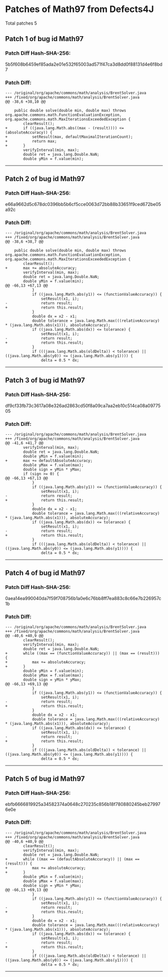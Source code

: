 
# Patches of Math97 from Defects4J 
Total patches 5
## Patch 1 of bug id Math97
### Patch Diff Hash-SHA-256:

5b5f608b6459ef85ada2e01e532f65003ad571f47ca3d8dd0f88131d4e6f8bd7

### Patch Diff:
```
--- /original/org/apache/commons/math/analysis/BrentSolver.java	
+++ /fixed/org/apache/commons/math/analysis/BrentSolver.java	
@@ -38,6 +38,10 @@
 
 	public double solve(double min, double max) throws org.apache.commons.math.FunctionEvaluationException, org.apache.commons.math.MaxIterationsExceededException {
 		clearResult();
+		if ((java.lang.Math.abs((max - (result)))) <= (absoluteAccuracy)) {
+			setResult(max, defaultMaximalIterationCount);
+			return max;
+		}
 		verifyInterval(min, max);
 		double ret = java.lang.Double.NaN;
 		double yMin = f.value(min);
```


---
## Patch 2 of bug id Math97
### Patch Diff Hash-SHA-256:

e66a9662d5c678dc0396bb5b6cf5cce0063d72bb88b33651f9ced672be05a92c

### Patch Diff:
```
--- /original/org/apache/commons/math/analysis/BrentSolver.java	
+++ /fixed/org/apache/commons/math/analysis/BrentSolver.java	
@@ -38,6 +38,7 @@
 
 	public double solve(double min, double max) throws org.apache.commons.math.FunctionEvaluationException, org.apache.commons.math.MaxIterationsExceededException {
 		clearResult();
+		max += absoluteAccuracy;
 		verifyInterval(min, max);
 		double ret = java.lang.Double.NaN;
 		double yMin = f.value(min);
@@ -66,13 +67,13 @@
 			}
 			if ((java.lang.Math.abs(y1)) <= (functionValueAccuracy)) {
 				setResult(x1, i);
-				return result;
+				return this.result;
 			}
 			double dx = x2 - x1;
 			double tolerance = java.lang.Math.max(((relativeAccuracy) * (java.lang.Math.abs(x1))), absoluteAccuracy);
 			if ((java.lang.Math.abs(dx)) <= tolerance) {
 				setResult(x1, i);
-				return result;
+				return this.result;
 			}
 			if (((java.lang.Math.abs(oldDelta)) < tolerance) || ((java.lang.Math.abs(y0)) <= (java.lang.Math.abs(y1)))) {
 				delta = 0.5 * dx;
```


---
## Patch 3 of bug id Math97
### Patch Diff Hash-SHA-256:

df9cf33fb73c3617a08e326ad2863cd50f8a09ca7aa2eb10c514ca08a0977505

### Patch Diff:
```
--- /original/org/apache/commons/math/analysis/BrentSolver.java	
+++ /fixed/org/apache/commons/math/analysis/BrentSolver.java	
@@ -41,6 +41,7 @@
 		verifyInterval(min, max);
 		double ret = java.lang.Double.NaN;
 		double yMin = f.value(min);
+		max += defaultAbsoluteAccuracy;
 		double yMax = f.value(max);
 		double sign = yMin * yMax;
 		if (sign >= 0) {
@@ -66,13 +67,13 @@
 			}
 			if ((java.lang.Math.abs(y1)) <= (functionValueAccuracy)) {
 				setResult(x1, i);
-				return result;
+				return this.result;
 			}
 			double dx = x2 - x1;
 			double tolerance = java.lang.Math.max(((relativeAccuracy) * (java.lang.Math.abs(x1))), absoluteAccuracy);
 			if ((java.lang.Math.abs(dx)) <= tolerance) {
 				setResult(x1, i);
-				return result;
+				return this.result;
 			}
 			if (((java.lang.Math.abs(oldDelta)) < tolerance) || ((java.lang.Math.abs(y0)) <= (java.lang.Math.abs(y1)))) {
 				delta = 0.5 * dx;
```


---
## Patch 4 of bug id Math97
### Patch Diff Hash-SHA-256:

0aea14ea990040da7f59f708756b1a0e6c76bb8ff7ea883c8c66e7b226957c1b

### Patch Diff:
```
--- /original/org/apache/commons/math/analysis/BrentSolver.java	
+++ /fixed/org/apache/commons/math/analysis/BrentSolver.java	
@@ -40,6 +40,9 @@
 		clearResult();
 		verifyInterval(min, max);
 		double ret = java.lang.Double.NaN;
+		while ((max == (functionValueAccuracy)) || (max == (result))) {
+			max += absoluteAccuracy;
+		} 
 		double yMin = f.value(min);
 		double yMax = f.value(max);
 		double sign = yMin * yMax;
@@ -66,13 +69,13 @@
 			}
 			if ((java.lang.Math.abs(y1)) <= (functionValueAccuracy)) {
 				setResult(x1, i);
-				return result;
+				return this.result;
 			}
 			double dx = x2 - x1;
 			double tolerance = java.lang.Math.max(((relativeAccuracy) * (java.lang.Math.abs(x1))), absoluteAccuracy);
 			if ((java.lang.Math.abs(dx)) <= tolerance) {
 				setResult(x1, i);
-				return result;
+				return this.result;
 			}
 			if (((java.lang.Math.abs(oldDelta)) < tolerance) || ((java.lang.Math.abs(y0)) <= (java.lang.Math.abs(y1)))) {
 				delta = 0.5 * dx;
```


---
## Patch 5 of bug id Math97
### Patch Diff Hash-SHA-256:

ebfb6666819925a34582374a0648c270235c856b18f780880245beb279976e0e

### Patch Diff:
```
--- /original/org/apache/commons/math/analysis/BrentSolver.java	
+++ /fixed/org/apache/commons/math/analysis/BrentSolver.java	
@@ -40,6 +40,9 @@
 		clearResult();
 		verifyInterval(min, max);
 		double ret = java.lang.Double.NaN;
+		while ((max == (defaultAbsoluteAccuracy)) || (max == (result))) {
+			max += absoluteAccuracy;
+		} 
 		double yMin = f.value(min);
 		double yMax = f.value(max);
 		double sign = yMin * yMax;
@@ -66,13 +69,13 @@
 			}
 			if ((java.lang.Math.abs(y1)) <= (functionValueAccuracy)) {
 				setResult(x1, i);
-				return result;
+				return this.result;
 			}
 			double dx = x2 - x1;
 			double tolerance = java.lang.Math.max(((relativeAccuracy) * (java.lang.Math.abs(x1))), absoluteAccuracy);
 			if ((java.lang.Math.abs(dx)) <= tolerance) {
 				setResult(x1, i);
-				return result;
+				return this.result;
 			}
 			if (((java.lang.Math.abs(oldDelta)) < tolerance) || ((java.lang.Math.abs(y0)) <= (java.lang.Math.abs(y1)))) {
 				delta = 0.5 * dx;
```


---